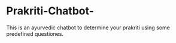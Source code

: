 # Prakriti-Chatbot-
This is an ayurvedic chatbot to determine your prakriti using some predefined questiones.
